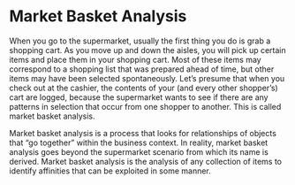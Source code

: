 # Market Basket Analysis
When you go to the supermarket, usually the first thing you do is grab a shopping cart. As you move up and down the aisles, you will pick up certain items and place them in your shopping cart. Most of these items may correspond to a shopping list that was prepared ahead of time, but other items may have been selected spontaneously. Let’s presume that when you check out at the cashier, the contents of your (and every other shopper’s) cart are logged, because the supermarket wants to see if there are any patterns in selection that occur from one shopper to another. This is called market basket analysis.

Market basket analysis is a process that looks for relationships of objects that “go together” within the business context. In reality, market basket analysis goes beyond the supermarket scenario from which its name is derived. Market basket analysis is the analysis of any collection of items to identify affinities that can be exploited in some manner.
